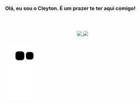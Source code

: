 ### Olá, eu sou o Cleyton. É um prazer te ter aqui comigo!
<br><br>
<div align="center">
  <a href="https://github.com/decleyton">
  <img height="150em" src="https://github-readme-stats.vercel.app/api?username=devcleyton&show_icons=true&theme=merko&include_all_commits=true&count_private=true"/>
  <img height="150em" src="https://github-readme-stats.vercel.app/api/top-langs/?username=devcleyton&layout=compact&langs_count=7&theme=merko"/>
</div>
  
  ![Snake animation](https://github.com/rafaballerini/rafaballerini/blob/output/github-contribution-grid-snake.svg)
